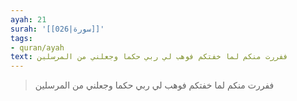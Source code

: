 ```yaml
---
ayah: 21
surah: '[[026|سورة]]'
tags:
- quran/ayah
text: ففررت منكم لما خفتكم فوهب لي ربي حكما وجعلني من المرسلين
---
```

> ففررت منكم لما خفتكم فوهب لي ربي حكما وجعلني من المرسلين
